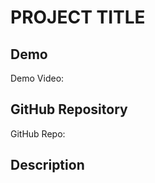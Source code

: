 # PROJECT TITLE

## Demo
Demo Video: <URL>

## GitHub Repository
GitHub Repo:[<URL>](https://github.com/XuEric1018/xuEric_FinalProject.git)

## Description
